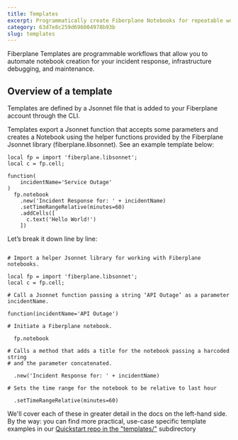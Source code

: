 ```yaml
---
title: Templates
excerpt: Programmatically create Fiberplane Notebooks for repeatable workflows.
category: 63d7e8c259d696004978b93b
slug: templates
---
```


Fiberplane Templates are programmable workflows that allow you to automate notebook creation for your incident response, infrastructure debugging, and maintenance.

## Overview of a template

Templates are defined by a Jsonnet file that is added to your Fiberplane account through the CLI.

Templates export a Jsonnet function that accepts some parameters and creates a Notebook using the helper functions provided by the Fiberplane Jsonnet library (fiberplane.libsonnet). See an example template below:

```jsonnet
local fp = import 'fiberplane.libsonnet';
local c = fp.cell;

function(
    incidentName='Service Outage'
)
  fp.notebook
    .new('Incident Response for: ' + incidentName)
    .setTimeRangeRelative(minutes=60)
    .addCells([
      c.text('Hello World!')
    ])
```

Let’s break it down line by line:

```jsonnet

# Import a helper Jsonnet library for working with Fiberplane notebooks.

local fp = import 'fiberplane.libsonnet';
local c = fp.cell;

# Call a Jsonnet function passing a string ‘API Outage’ as a parameter incidentName. 

function(incidentName='API Outage') 

# Initiate a Fiberplane notebook.

  fp.notebook

# Calls a method that adds a title for the notebook passing a harcoded string 
# and the parameter concatenated.

  .new('Incident Response for: ' + incidentName) 

# Sets the time range for the notebook to be relative to last hour

  .setTimeRangeRelative(minutes=60)
```

We'll cover each of these in greater detail in the docs on the left-hand side. By the way: you can find more practical, use-case specific template examples in our [Quickstart repo in the "templates/"](http://github.com/fiberplane/quickstart) subdirectory
